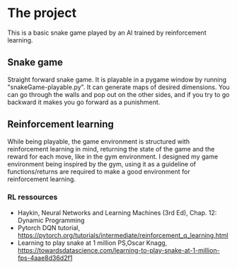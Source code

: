 # The project

This is a basic snake game played by an AI trained by reinforcement learning.

## Snake game

Straight forward snake game. It is playable in a pygame window by running "snakeGame-playable.py". It can generate maps of desired dimensions. You can go through the walls and pop out on the other sides, and if you try to go backward it makes you go forward as a punishment. 

## Reinforcement learning

While being playable, the game environment is structured with reinforcement learning in mind, returning the state of the game and the reward for each move, like in the gym environment. I designed my game environment being inspired by the gym, using it as a guideline of functions/returns are required to make a good environment for reinforcement learning.

### RL ressources

* Haykin, Neural Networks and Learning Machines (3rd Ed), Chap. 12: Dynamic Programming
* Pytorch DQN tutorial, https://pytorch.org/tutorials/intermediate/reinforcement_q_learning.html
* Learning to play snake at 1 million PS,Oscar Knagg, https://towardsdatascience.com/learning-to-play-snake-at-1-million-fps-4aae8d36d2f1
